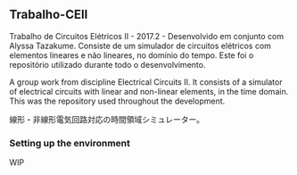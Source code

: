 ## Trabalho-CEII

Trabalho de Circuitos Elétricos II - 2017.2 - Desenvolvido em conjunto com Alyssa Tazakume. Consiste de um simulador de circuitos elétricos com elementos lineares e não lineares, no domínio do tempo. Este foi o repositório utilizado durante todo o desenvolvimento.

A group work from discipline Electrical Circuits II. It consists of a simulator of electrical circuits with linear and non-linear elements, in the time domain. This was the repository used throughout the development.

線形・非線形電気回路対応の時間領域シミュレーター。

### Setting up the environment

WIP



